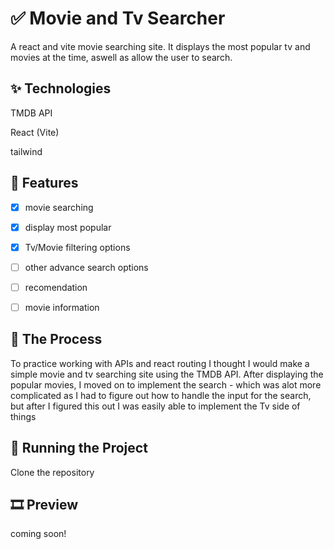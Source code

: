 # ✅ Movie and Tv Searcher
A react and vite movie searching site. It displays the most popular tv and movies at the time, aswell as allow the user to search.


## ✨ Technologies
TMDB API

React (Vite)

tailwind

## 🚀 Features

- [x] movie searching
- [x] display most popular
- [x] Tv/Movie filtering options
- [ ] other advance search options
- [ ] recomendation
- [ ] movie information




## 📍 The Process
To practice working with APIs and react routing I thought I would make a simple movie and tv searching site using the TMDB API. After displaying the popular movies, I moved on to implement the search - which was alot more complicated as I had to figure out how to handle the input for the search, but after I figured this out I was easily able to implement the Tv side of things

## 🚦 Running the Project
Clone the repository


## 🎞️ Preview

coming soon!

  
